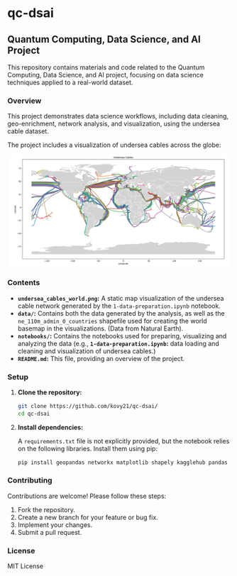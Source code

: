 # qc-dsai

## Quantum Computing, Data Science, and AI Project

This repository contains materials and code related to the Quantum Computing, Data Science, and AI project, focusing on data science techniques applied to a real-world dataset.

### Overview

This project demonstrates data science workflows, including data cleaning, geo-enrichment, network analysis, and visualization, using the undersea cable dataset.

The project includes a visualization of undersea cables across the globe:

![Undersea Cables](undersea_cables_world.png)

### Contents

*   **`undersea_cables_world.png`:** A static map visualization of the undersea cable network generated by the `1-data-preparation.ipynb` notebook.
*   **`data/`:** Contains both the data generated by the analysis, as well as the `ne_110m_admin_0_countries` shapefile used for creating the world basemap in the visualizations. (Data from Natural Earth).
*   **`notebooks/`:** Contains the notebooks used for preparing, visualizing and analyzing the data (e.g., **`1-data-preparation.ipynb`:** data loading and cleaning and visualization of undersea cables.)
*   **`README.md`:** This file, providing an overview of the project.

### Setup

1.  **Clone the repository:**

    ```bash
    git clone https://github.com/kovy21/qc-dsai/
    cd qc-dsai
    ```

2.  **Install dependencies:**

    A `requirements.txt` file is not explicitly provided, but the notebook relies on the following libraries.  Install them using pip:

    ```bash
    pip install geopandas networkx matplotlib shapely kagglehub pandas
    ```

### Contributing

Contributions are welcome! Please follow these steps:

1.  Fork the repository.
2.  Create a new branch for your feature or bug fix.
3.  Implement your changes.
4.  Submit a pull request.

### License

MIT License